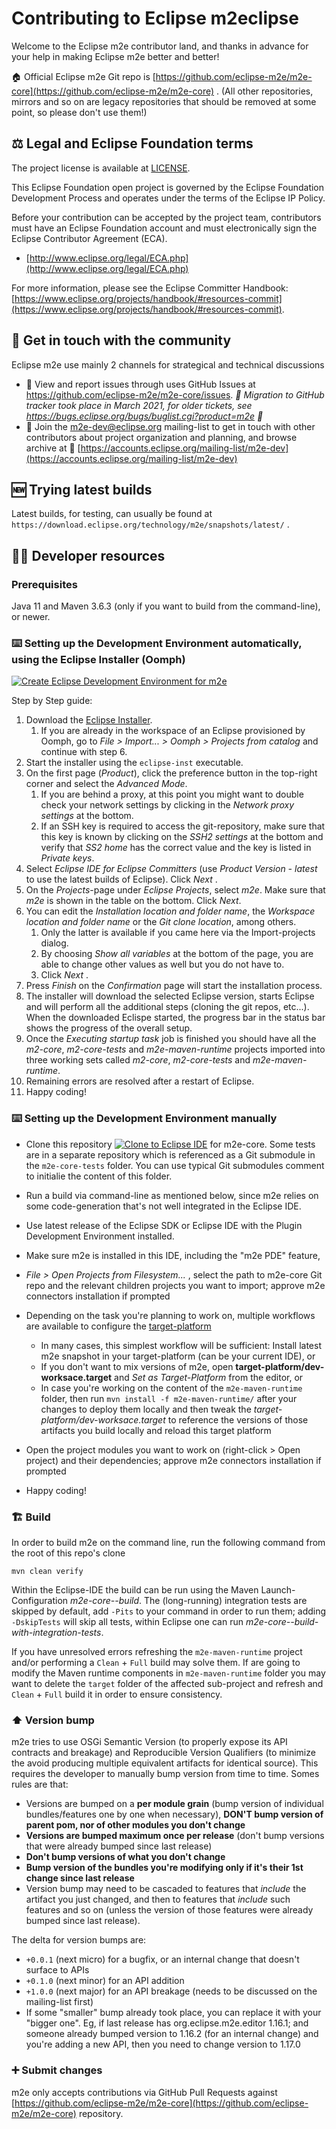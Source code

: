 # Contributing to Eclipse m2eclipse

Welcome to the Eclipse m2e contributor land, and thanks in advance for your help in making Eclipse m2e better and better!

🏠 Official Eclipse m2e Git repo is [https://github.com/eclipse-m2e/m2e-core](https://github.com/eclipse-m2e/m2e-core) . (All other repositories, mirrors and so on are legacy repositories that should be removed at some point, so please don't use them!)

## ⚖️ Legal and Eclipse Foundation terms

The project license is available at [LICENSE](LICENSE).

This Eclipse Foundation open project is governed by the Eclipse Foundation
Development Process and operates under the terms of the Eclipse IP Policy.

Before your contribution can be accepted by the project team, 
contributors must have an Eclipse Foundation account and 
must electronically sign the Eclipse Contributor Agreement (ECA).

* [http://www.eclipse.org/legal/ECA.php](http://www.eclipse.org/legal/ECA.php)

For more information, please see the Eclipse Committer Handbook:
[https://www.eclipse.org/projects/handbook/#resources-commit](https://www.eclipse.org/projects/handbook/#resources-commit).

## 💬 Get in touch with the community

Eclipse m2e use mainly 2 channels for strategical and technical discussions

* 🐞 View and report issues through uses GitHub Issues at https://github.com/eclipse-m2e/m2e-core/issues. _📜 Migration to GitHub tracker took place in March 2021, for older tickets, see https://bugs.eclipse.org/bugs/buglist.cgi?product=m2e 📜_
* 📧 Join the m2e-dev@eclipse.org mailing-list to get in touch with other contributors about project organization and planning, and browse archive at 📜 [https://accounts.eclipse.org/mailing-list/m2e-dev](https://accounts.eclipse.org/mailing-list/m2e-dev)

## 🆕 Trying latest builds

Latest builds, for testing, can usually be found at `https://download.eclipse.org/technology/m2e/snapshots/latest/` .

## 🧑‍💻 Developer resources

### Prerequisites

Java 11 and Maven 3.6.3 (only if you want to build from the command-line), or newer.

### ⌨️ Setting up the Development Environment automatically, using the Eclipse Installer (Oomph)

[![Create Eclipse Development Environment for m2e](https://download.eclipse.org/oomph/www/setups/svg/m2e.svg)](https://www.eclipse.org/setups/installer/?url=https://raw.githubusercontent.com/eclipse-m2e/m2e-core/master/setup/m2eDevelopmentEnvironmentConfiguration.setup&show=true "Click to open Eclipse-Installer Auto Launch or drag into your running installer")

Step by Step guide:

1. Download the [Eclipse Installer](https://wiki.eclipse.org/Eclipse_Installer).  
	1. If you are already in the workspace of an Eclipse provisioned by Oomph, go to *File > Import... > Oomph > Projects from catalog* and continue with step 6.
2. Start the installer using the `eclipse-inst` executable.
3. On the first page (*Product*), click the preference button in the top-right corner and select the *Advanced Mode*.
    1. If you are behind a proxy, at this point you might want to double check your network settings by clicking in the *Network proxy settings* at the bottom.
    2. If an SSH key is required to access the git-repository, make sure that this key is known by clicking on the *SSH2 settings* at the bottom and verify that *SS2 home* has the correct value and the key is listed in *Private keys*.
4. Select *Eclipse IDE for Eclipse Committers* (use *Product Version - latest* to use the latest builds of Eclipse). Click *Next* .
5. On the *Projects*-page under *Eclipse Projects*, select *m2e*. Make sure that *m2e* is shown in the table on the bottom. Click *Next*.
6. You can edit the *Installation location and folder name*, the *Workspace location and folder name* or the *Git clone location*, among others.
    1. Only the latter is available if you came here via the Import-projects dialog.
    2. By choosing *Show all variables* at the bottom of the page, you are able to change other values as well but you do not have to.
    3. Click *Next* .
7. Press *Finish* on the *Confirmation* page will start the installation process. 
8. The installer will download the selected Eclipse version, starts Eclipse and will perform all the additional steps (cloning the git repos, etc...). When the downloaded Eclispe started, the progress bar in the status bar shows the progress of the overall setup.
9. Once the *Executing startup task* job is finished you should have all the *m2-core*, *m2-core-tests* and *m2e-maven-runtime* projects imported into three working sets called *m2-core*, *m2-core-tests* and *m2e-maven-runtime*.
10. Remaining errors are resolved after a restart of Eclipse.
11. Happy coding!

### ⌨️ Setting up the Development Environment manually

* Clone this repository <a href="https://mickaelistria.github.io/redirctToEclipseIDECloneCommand/redirect.html"><img src="https://mickaelistria.github.io/redirctToEclipseIDECloneCommand/cloneToEclipseBadge.png" alt="Clone to Eclipse IDE"/></a> for m2e-core.
Some tests are in a separate repository which is referenced as a Git submodule in the `m2e-core-tests` folder. You can use typical Git submodules comment to initialie the content of this folder.

* Run a build via command-line as mentioned below, since m2e relies on some code-generation that's not well integrated in the Eclipse IDE.
* Use latest release of the Eclipse SDK or Eclipse IDE with the Plugin Development Environment installed.
* Make sure m2e is installed in this IDE, including the "m2e PDE" feature,
* _File > Open Projects from Filesystem..._ , select the path to m2e-core Git repo and the relevant children projects you want to import; approve m2e connectors installation if prompted
* Depending on the task you're planning to work on, multiple workflows are available to configure the [target-platform](https://help.eclipse.org/2021-03/topic/org.eclipse.pde.doc.user/concepts/target.htm?cp=4_1_5)
    * In many cases, this simplest workflow will be sufficient: Install latest m2e snapshot in your target-platform (can be your current IDE), or
    * If you don't want to mix versions of m2e, open  __target-platform/dev-worksace.target__  and  _Set as Target-Platform_  from the editor, or
    * In case you're working on the content of the `m2e-maven-runtime` folder, then run `mvn install -f m2e-maven-runtime/` after your changes to deploy them locally and then tweak the  _target-platform/dev-worksace.target_  to reference the versions of those artifacts you build locally and reload this target platform
* Open the project modules you want to work on (right-click > Open project) and their dependencies; approve m2e connectors installation if prompted
* Happy coding!


### 🏗️ Build

In order to build m2e on the command line, run the following command from the root of this repo's clone

`mvn clean verify`

Within the Eclipse-IDE the build can be run using the Maven Launch-Configuration *m2e-core--build*.
The (long-running) integration tests are skipped by default, add `-Pits` to your command in order to run them; adding `-DskipTests` will skip all tests, within Eclipse one can run *m2e-core--build-with-integration-tests*.

If you have unresolved errors refreshing the `m2e-maven-runtime` project and/or performing a `Clean` + `Full` build may solve them.
If are going to modify the Maven runtime components in `m2e-maven-runtime` folder you may want to delete the `target` folder of the affected sub-project and refresh and `Clean` + `Full` build it in order to ensure consistency.

### ⬆️ Version bump

m2e tries to use OSGi Semantic Version (to properly expose its API contracts and breakage) and Reproducible Version Qualifiers (to minimize the avoid producing multiple equivalent artifacts for identical source). This requires the developer to manually bump version from time to time. Somes rules are that:

* Versions are bumped on a __per module grain__ (bump version of individual bundles/features one by one when necessary), __DON'T bump version of parent pom, nor of other modules you don't change__
* __Versions are bumped maximum once per release__ (don't bump versions that were already bumped since last release)
* __Don't bump versions of what you don't change__
* __Bump version of the bundles you're modifying only if it's their 1st change since last release__
* Version bump may need to be cascaded to features that *include* the artifact you just changed, and then to features that *include* such features and so on (unless the version of those features were already bumped since last release).

The delta for version bumps are:

* `+0.0.1` (next micro) for a bugfix, or an internal change that doesn't surface to APIs
* `+0.1.0` (next minor) for an API addition
* `+1.0.0` (next major) for an API breakage (needs to be discussed on the mailing-list first)
* If some "smaller" bump already took place, you can replace it with your "bigger one". Eg, if last release has org.eclipse.m2e.editor 1.16.1; and someone already bumped version to 1.16.2 (for an internal change) and you're adding a new API, then you need to change version to 1.17.0

### ➕ Submit changes

m2e only accepts contributions via GitHub Pull Requests against [https://github.com/eclipse-m2e/m2e-core](https://github.com/eclipse-m2e/m2e-core) repository.
